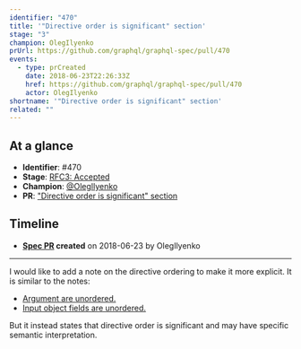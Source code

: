 ```yaml
---
identifier: "470"
title: '"Directive order is significant" section'
stage: "3"
champion: OlegIlyenko
prUrl: https://github.com/graphql/graphql-spec/pull/470
events:
  - type: prCreated
    date: 2018-06-23T22:26:33Z
    href: https://github.com/graphql/graphql-spec/pull/470
    actor: OlegIlyenko
shortname: '"Directive order is significant" section'
related: ""
---
```


## At a glance

- **Identifier**: #470
- **Stage**: [RFC3: Accepted](https://github.com/graphql/graphql-spec/blob/main/CONTRIBUTING.md#stage-3-accepted)
- **Champion**: [@OlegIlyenko](https://github.com/OlegIlyenko)
- **PR**: ["Directive order is significant" section](https://github.com/graphql/graphql-spec/pull/470)

<!-- BEGIN_CUSTOM_TEXT -->



<!-- END_CUSTOM_TEXT -->

## Timeline

- **[Spec PR](https://github.com/graphql/graphql-spec/pull/470) created** on 2018-06-23 by OlegIlyenko

<!-- VERBATIM -->

---

I would like to add a note on the directive ordering to make it more explicit. It is similar to the notes:

* [Argument are unordered. ](http://facebook.github.io/graphql/June2018/#example-7eba7)
* [Input object fields are unordered.](http://facebook.github.io/graphql/June2018/#example-09646)

But it instead states that directive order is significant and may have specific semantic interpretation.
